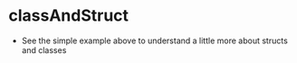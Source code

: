 # classAndStruct

- See the simple example above to understand a little more about structs and classes
